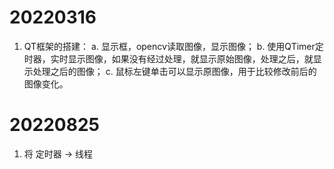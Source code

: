 # 20220316
1. QT框架的搭建：
a. 显示框，opencv读取图像，显示图像；
b. 使用QTimer定时器，实时显示图像，如果没有经过处理，就显示原始图像，处理之后，就显示处理之后的图像；
c. 鼠标左键单击可以显示原图像，用于比较修改前后的图像变化。

# 20220825
1. 将 定时器 -> 线程


